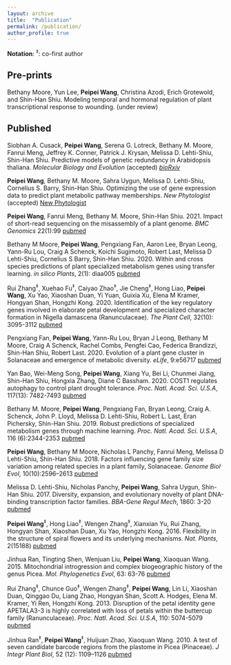 ```yaml
---
layout: archive
title:  "Publication"
permalink: /publication/
author_profile: true
---
```


__Notation__: <sup>‡</sup>: co-first author

## Pre-prints
Bethany Moore, Yun Lee, **Peipei Wang**, Christina Azodi, Erich Grotewold, and Shin-Han Shiu. Modeling temporal and hormonal regulation of plant transcriptional response to wounding. (under review)

## Published
Siobhan A. Cusack, **Peipei Wang**, Serena G. Lotreck, Bethany M. Moore, Fanrui Meng, Jeffrey K. Conner, Patrick J. Krysan, Melissa D. Lehti-Shiu, Shin-Han Shiu. Predictive models of genetic redundancy in Arabidopsis thaliana. *Molecular Biology and Evolution*  (accepted) *[bioRxiv](https://www.biorxiv.org/content/10.1101/2020.08.13.250225v1)*

**Peipei Wang**, Bethany M. Moore, Sahra Uygun, Melissa D. Lehti-Shiu, Cornelius S. Barry, Shin-Han Shiu. Optimizing the use of gene expression data to predict plant metabolic pathway memberships. *New Phytologist* (accepted) [New Phytologist](https://nph.onlinelibrary.wiley.com/doi/10.1111/nph.17355)

**Peipei Wang**, Fanrui Meng, Bethany M. Moore, Shin-Han Shiu. 2021. Impact of short-read sequencing on the misassembly of a plant genome. *BMC Genomics* 22(1):99 [pubmed](https://pubmed.ncbi.nlm.nih.gov/33530937/)

Bethany M Moore, **Peipei Wang**, Pengxiang Fan, Aaron Lee, Bryan Leong, Yann-Ru Lou, Craig A Schenck, Koichi Sugimoto, Robert Last, Melissa D Lehti-Shiu, Cornelius S Barry, Shin-Han Shiu. 2020. Within and cross species predictions of plant specialized metabolism genes using transfer learning. *in silico Plants*, 2(1): diaa005 [pubmed](https://pubmed.ncbi.nlm.nih.gov/33344884/)

Rui Zhang<sup>‡</sup>, Xuehao Fu<sup>‡</sup>, Caiyao Zhao<sup>‡</sup>, Jie Cheng<sup>‡</sup>, Hong Liao, **Peipei Wang**, Xu Yao, Xiaoshan Duan, Yi Yuan, Guixia Xu, Elena M Kramer, Hongyan Shan, Hongzhi Kong. 2020. Identification of the key regulatory genes involved in elaborate petal development and specialized character formation in Nigella damascena (Ranunculaceae). *The Plant Cell*, 32(10): 3095-3112 [pubmed](https://pubmed.ncbi.nlm.nih.gov/32732312/)

Pengxiang Fan, **Peipei Wang**, Yann-Ru Lou, Bryan J Leong, Bethany M Moore, Craig A Schenck, Rachel Combs, Pengfei Cao, Federica Brandizzi, Shin-Han Shiu, Robert Last. 2020. Evolution of a plant gene cluster in Solanaceae and emergence of metabolic diversity. *eLife*, 9:e56717 [pubmed](https://pubmed.ncbi.nlm.nih.gov/32613943/)

Yan Bao, Wei-Meng Song, **Peipei Wang**, Xiang Yu, Bei Li, Chunmei Jiang, Shin-Han Shiu, Hongxia Zhang, Diane C Bassham. 2020. COST1 regulates autophagy to control plant drought tolerance. *Proc. Natl. Acad. Sci. U.S.A*, 117(13): 7482-7493 [pubmed](https://pubmed.ncbi.nlm.nih.gov/32170020/)

Bethany M. Moore, **Peipei Wang**,  Pengxiang Fan,  Bryan Leong, Craig A. Schenck, John P. Lloyd, Melissa D. Lehti-Shiu,  Robert L. Last, Eran Pichersky, Shin-Han Shiu. 2019. Robust predictions of specialized metabolism genes through machine learning. *Proc. Natl. Acad. Sci. U.S.A*, 116 (6):2344-2353 [pubmed](https://pubmed.ncbi.nlm.nih.gov/30674669/)

**Peipei Wang**, Bethany M Moore, Nicholas L Panchy, Fanrui Meng, Melissa D Lehti-Shiu, Shin-Han Shiu. 2018. Factors influencing gene family size variation among related species in a plant family, Solanaceae. *Genome Biol Evol*, 10(10):2596–2613 [pubmed](https://pubmed.ncbi.nlm.nih.gov/30239695/)

Melissa D. Lehti-Shiu, Nicholas Panchy, **Peipei Wang**, Sahra Uygun, Shin-Han Shiu. 2017. Diversity, expansion, and evolutionary novelty of plant DNA-binding transcription factor families. *BBA-Gene Regul Mech*, 1860: 3-20 [pubmed](https://pubmed.ncbi.nlm.nih.gov/27522016/)

**Peipei Wang**<sup>‡</sup>, Hong Liao<sup>‡</sup>, Wengen Zhang<sup>‡</sup>, Xianxian Yu, Rui Zhang, Hongyan Shan, Xiaoshan Duan, Xu Yao, Hongzhi Kong. 2016. Flexibility in the structure of spiral flowers and its underlying mechanisms. *Nat. Plants*, 2(15188) [pubmed](https://pubmed.ncbi.nlm.nih.gov/27250746/)

Jinhua Ran, Tingting Shen, Wenjuan Liu, **Peipei Wang**, Xiaoquan Wang. 2015. Mitochondrial introgression and complex biogeographic history of the genus Picea. *Mol. Phylogenetics Evol*, 63: 63-76 [pubmed](https://pubmed.ncbi.nlm.nih.gov/26232548/)

Rui Zhang<sup>‡</sup>, Chunce Guo<sup>‡</sup>, Wengen Zhang<sup>‡</sup>, **Peipei Wang**, Lin Li, Xiaoshan Duan, Qinggao Du, Liang Zhao, Hongyan Shan, Scott A. Hodges, Elena M. Kramer, Yi Ren, Hongzhi Kong. 2013. Disruption of the petal identity gene APETALA3-3 is highly correlated with loss of petals within the buttercup family (Ranunculaceae). *Proc. Natl. Acad. Sci. U.S.A*, 110: 5074-5079 [pubmed](https://pubmed.ncbi.nlm.nih.gov/23479615/)

Jinhua Ran<sup>‡</sup>, **Peipei Wang**<sup>‡</sup>, Huijuan Zhao, Xiaoquan Wang. 2010. A test of seven candidate barcode regions from the plastome in Picea (Pinaceae). *J Integr Plant Biol*, 52 (12): 1109–1126 [pubmed](https://pubmed.ncbi.nlm.nih.gov/21106009/)
